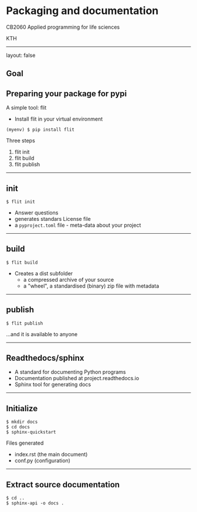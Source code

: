 <script type="text/javascript"
  src="https://cdn.mathjax.org/mathjax/latest/MathJax.js?config=TeX-AMS-MML_HTMLorMML">
</script>
# Packaging and documentation

CB2060 Applied programming for life sciences

KTH

---
layout: false

## Goal



## Preparing your package for pypi

A simple tool: flit

* Install flit in your virtual environment

```
(myenv) $ pip install flit
```

Three steps

1. flit init
2. flit build
3. flit publish

---

## init

~~~
$ flit init
~~~

* Answer questions
* generates standars License file
* a `pyproject.toml` file - meta-data about your project

---

## build

~~~
$ flit build
~~~

* Creates a dist subfolder
    - a compressed archive of your source
    - a "wheel", a standardised (binary) zip file with metadata


---

## publish

~~~
$ flit publish
~~~

...and it is available to anyone

---
## Readthedocs/sphinx

* A standard for documenting Python programs
* Documentation published at project.readthedocs.io
* Sphinx tool for generating docs


---

## Initialize

~~~
$ mkdir docs
$ cd docs
$ sphinx-quickstart
~~~

Files generated

* index.rst (the main document)
* conf.py (configuration)


---

## Extract source documentation

~~~
$ cd ..
$ sphinx-api -o docs .
~~~
